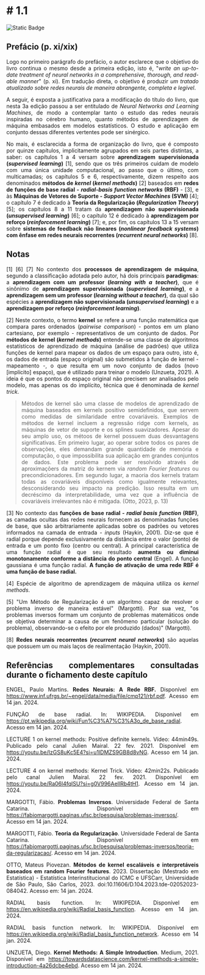 <div style="text-align: justify;">

# # 1.1

![Static Badge](https://img.shields.io/badge/Fase-Finalizado-grey?labelColor=5F9EA0)

## Prefácio (p. xi/xix)

Logo no primeiro parágrafo do prefácio, o autor esclarece que o objetivo do livro continua o mesmo desde a primeira edição, isto é, "*write an up-to-date treatment of neural networks in a comprehensive, thorough, and read- able manner*" (p. xi). Em tradução direta, o objetivo é produzir *um tratado atualizado sobre redes neurais de maneira abrangente, completa e legível*.

A seguir, é exposta a justificativa para a modificação do título do livro, que nesta 3a edição passou a ser entitulado de *Neural Networks and Learning Machines*, de modo a contemplar tanto o estudo das redes neurais inspiradas no cérebro humano, quanto métodos de aprendizagem de máquina embasados em modelos estatísticos. O estudo e aplicação em conjunto dessas diferentes vertentes pode ser sinérgico.

No mais, é esclarecida a forma de organização do livro, que é composto por quinze capítulos,  implicitamente agrupados em seis partes distintas, a saber: os capítulos 1 a 4 versam sobre **aprendizagem supervisionada (*supervised learning*)** [1], sendo que os três primeiros cuidam de modelo com uma única unidade computacional, ao passo que o último, com multicamadas; os capítulos 5 e 6, respectivamente, dizem respeito aos denominados **métodos de *kernel* (*kernel methods*)** [2] baseados em **redes de funções de base radial - ***radial-basis function networks*** (RBF)** - [3], e às **Máquinas de Vetores de Suporte - ***Support Vector Machines*** (SVM)** [4]; o capítulo 7 é dedicado à **Teoria da Regularização (*Regularization Theory*)** [5]; os capítulos 8 a 11 tratam da **aprendizagem não supervisionada (*unsupervised learning*)** [6]; o capítulo 12 é dedicado à **aprendizagem por reforço (*reinforcement learning*)** [7]; e, por fim, os capítulos 13 a 15 versam sobre **sistemas de feedback não lineares (*nonlinear feedback systems*) com ênfase em redes neurais recorrentes (*recurrent neural networks*)** [8].

## Notas

[1] [6] [7] No contexto dos **processos de aprendizagem de máquina**, segundo a classificação adotada pelo autor, há dois principais **paradigmas**: a **aprendizagem com um professor (*learning with a teacher*)**, que é sinônimo de **aprendizagem supervisionada (*supervised learning*)**, e a **aprendizagem sem um professor (*learning without a teacher*)**, da qual são espécies a **aprendizagem não supervisionada (*unsupervised learning*)** e a **aprendizagem por reforço (*reinforcement learning*)**.

[2] Neste contexto, o termo **kernel** se refere a uma função matemática que compara pares ordenados (*pairwise comparison*) - pontos em um plano cartesiano, por exemplo - representativos de um conjunto de dados. Por **métodos de kernel (*kernel methods*)** entende-se uma classe de algoritmos estatísticos de aprendizado de máquina (análise de padrões) que utiliza funções de kernel para mapear os dados de um espaço para outro, isto é, os dados de entrada (espaço original) são submetidos à função de kernel - mapeamento -, o que resulta em um novo conjunto de dados (novo [implícito] espaço), que é utilizado para treinar o modelo (Unzueta, 2021). A ideia é que os pontos do espaço original não precisem ser analisados pelo modelo, mas apenas os do implícito, técnica que é denominada de *kernel trick*.
> Métodos de kernel são uma classe de modelos de aprendizado de máquina baseados em kernels positivo semidefinidos, que servem como medidas de similaridade entre covariáveis. Exemplos de métodos de kernel incluem a regressão ridge com kernels, as máquinas de vetor de suporte e os splines suavizadores. Apesar do seu amplo uso, os métoos de kernel possuem duas desvantagens significativas. Em primeiro lugar, ao operar sobre todos os pares de observações, eles demandam grande quantidade de memória e computação, o que impossibilita sua aplicação em grandes conjuntos de dados. Este problema pode ser resolvido através de aproximaçõers da matriz do kernem via *random Fourier features* ou precondicionadores. Em segundo lugar, a maoria dos kernels tratam todas as covariáveis disponíveis como igualmente relevantes, desconsiderando seu impacto na predição. Isso resulta em um decréscimo da interpretabilidade, uma vez que a influência de covariáveis irrelevantes não é mitigada. (Otto, 2023, p. 13)

[3] No contexto das **funções de base radial - ***radial basis function*** (RBF)**, as camadas ocultas das redes neurais fornecem as denominadas funções de base, que são arbitrariamente aplicadas sobre os padrões ou vetores informados na camada de entrada - *inputs* (Haykin, 2001). Diz-se que é radial porque depende exclusivamente da distância entre o valor (ponto) de entrada e um ponto fixo (centro ou central). A principal característica de uma função radial é que seu resultado **aumenta ou diminui monotonamente conforme a distância do ponto central** (Engel). A função gaussiana é uma função radial. **A função de ativação de uma rede RBF é uma função de base radial.**

[4] Espécie de algoritmo de aprendizagem de máquina utiliza os *kernel methods*.

[5] "Um Método de Regularização é um algoritmo capaz de resolver o problema inverso de maneira estável" (Margotti). Por sua vez, "os problemas inversos formam um conjunto de problemas matemáticos onde se objetiva determinar a causa de um fenômeno particular (solução do problema), observando-se o efeito por ele produzido (dados)" (Margotti).

[8] **Redes neurais recorrentes (*recurrent neural networks*)** são aquelas que possuem um ou mais laços de realimentação (Haykin, 2001).

## Referências complementares consultadas durante o fichamento deste capítulo

ENGEL, Paulo Martins. **Redes Neurais: A Rede RBF.** Disponível em <https://www.inf.ufrgs.br/~engel/data/media/file/cmp121/rbf.pdf>. Acesso em 14 jan. 2024.

FUNÇÃO de base radial. In: WIKIPEDIA. Disponível em <https://pt.wikipedia.org/wiki/Fun%C3%A7%C3%A3o_de_base_radial>. Acesso em 14 jan. 2024.

LECTURE 1 on kernel methods: Positive definite kernels. Vídeo: 44min49s. Publicado pelo canal Julien Mairal. 22 fev. 2021. Disponível em <https://youtu.be/IzGS8uKc5E4?si=u1IDMZS9GB8d8vNG>. Acesso em 14 jan. 2024.

LECTURE 4 on kernel methods: Kernel Trick. Vídeo: 42min22s. Publicado pelo canal Julien Mairal. 22 fev. 2021. Disponível em <https://youtu.be/Ra06l4fqlSU?si=g0V996AeIlRb4tH1>. Acesso em 14 jan. 2024.

MARGOTTI, Fábio. **Problemas Inversos**. Universidade Federal de Santa Catarina. Disponível em <https://fabiomargotti.paginas.ufsc.br/pesquisa/problemas-inversos/>. Acesso em 14 jan. 2024.

MARGOTTI, Fábio. **Teoria da Regularização**. Universidade Federal de Santa Catarina. Disponível em <https://fabiomargotti.paginas.ufsc.br/pesquisa/problemas-inversos/teoria-da-regularizacao/>. Acesso em 14 jan. 2024.

OTTO, Mateus Piovezan. **Métodos de kernel escaláveis e interpretáveis baseados em random Fourier features**. 2023. Dissertação (Mestrado em Estatística) - Estatística Interinstitucional do ICMC e UFSCarr, Universidade de São Paulo, São Carlos, 2023. doi:10.11606/D.104.2023.tde-02052023-084042. Acesso em: 14 jan. 2024.

RADIAL basis function. In: WIKIPEDIA. Disponível em <https://en.wikipedia.org/wiki/Radial_basis_function>. Acesso em 14 jan. 2024.

RADIAL basis function network. In: WIKIPEDIA. Disponível em <https://en.wikipedia.org/wiki/Radial_basis_function_network>. Acesso em 14 jan. 2024.

UNZUETA, Diego. **Kernel Methods: A Simple Introduction**. Medium, 2021. Disponível em <https://towardsdatascience.com/kernel-methods-a-simple-introduction-4a26dcbe4ebd>. Acesso em 14 jan. 2024.

</div>
